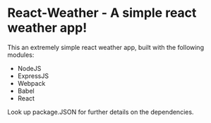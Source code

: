 # React-Weather - A simple react weather app!

This an extremely simple react weather app, built with the following modules:

  - NodeJS
  - ExpressJS
  - Webpack
  - Babel
  - React

Look up package.JSON for further details on the dependencies.
